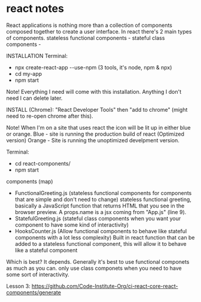 # react notes 
React applications is nothing more than a collection of components composed together to create a user interface.
In react there's 2 main types of components.
stateless functional components - 
stateful class components - 

INSTALLATION
Terminal:
- npx create-react-app --use-npm (3 tools, it's node, npm & npx)
- cd my-app
- npm start

Note!
Everything I need will come with this installation. Anything I don't need I can delete later.

INSTALL (Chrome):
"React Developer Tools" then "add to chrome" (might need to re-open chrome after this).

Note!
When I'm on a site that uses react the icon will be lit up in either blue or orange.
Blue - site is running the production build of react (Optimized version)
Orange - Site is running the unoptimized develpment version.

Terminal:
- cd react-components/
- npm start

components (map)
- FunctionalGreeting.js (stateless functional components for components that are simple and don't need to change)
stateless functional greeting, basically a JavaScript function that returns HTML that you see in the browser preview.
A props.name is a jsx coming from "App.js" (line 9). 
- StatefulGreeting.js (stateful class components when you want your component to have some kind of interactivity)
- HooksCounter.js (Allow functional components to behave like stateful components with a lot less complexity)
Built in react function that can be added to a stateless functional component, this will allow it to behave like a stateful component

Which is best?
It depends.
Generally it's best to use functional componets as much as you can.
only use class componets when you need to have some sort of interactivity.

Lesson 3:
https://github.com/Code-Institute-Org/ci-react-core-react-components/generate